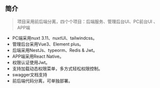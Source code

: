 ## 简介

> 项目采用前后端分离，四个个项目：后端服务、管理后台UI、PC前台UI 、APP端

- PC端采用nuxt 3.11、nuxtUI、tailwindcss。
- 管理后台采用Vue3、Element plus。
- 后端采用NestJs、typeorm、Redis & Jwt。
- APP端采用React Native。
- 权限认证使用Jwt。
- 支持加载动态权限菜单，多方式轻松权限控制。
- swagger文档支持
- 前后端代码分离，可单独部署。